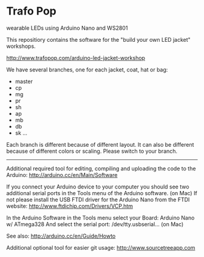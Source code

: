 Trafo Pop
=========

wearable LEDs using Arduino Nano and WS2801

This repositiory contains the software for the "build your own LED jacket" workshops.

http://www.trafopop.com/arduino-led-jacket-workshop

We have several branches, one for each jacket, coat, hat or bag:

- master
- cp
- mg
- pr
- sh
- ap
- mb
- db
- sk
…

Each branch is different because of different layout. It can also be different because of
different colors or scaling.
Please switch to your branch.

---

Additional required tool for editing, compiling and uploading the code to the Arduino:
http://arduino.cc/en/Main/Software

If you connect your Arduino device to your computer you should see 
two additional serial ports in the Tools menu of the Arduino software. (on Mac)
If not please install the USB FTDI driver for the Arduino Nano from the FTDI website:
http://www.ftdichip.com/Drivers/VCP.htm

In the Arduino Software in the Tools menu select your Board: Arduino Nano w/ ATmega328
And select the serial port: /dev/tty.usbserial… (on Mac)

See also: http://arduino.cc/en/Guide/Howto
 
Additional optional tool for easier git usage:
http://www.sourcetreeapp.com
